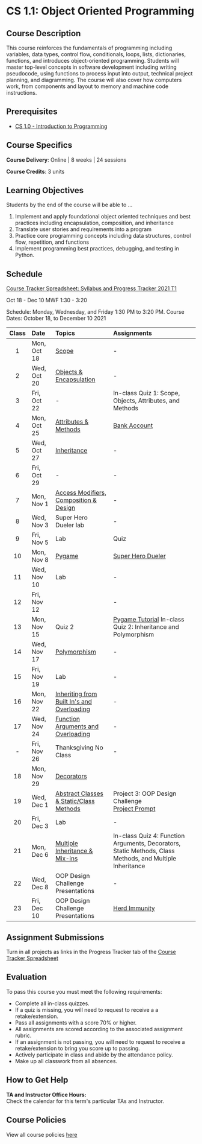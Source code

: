 # CS 1.1: Object Oriented Programming

## Course Description

This course reinforces the fundamentals of programming including variables, data types, control flow, conditionals, loops, lists, dictionaries, functions, and introduces object-oriented programming. Students will master top-level concepts in software development including writing pseudocode, using functions to process input into output, technical project planning, and diagramming. The course will also cover how computers work, from components and layout to memory and machine code instructions.

## Prerequisites

- [CS 1.0 - Introduction to Programming](https://make.sc/cs1.0)

## Course Specifics

**Course Delivery**: Online | 8 weeks | 24 sessions

**Course Credits**: 3 units 

## Learning Objectives

Students by the end of the course will be able to ...

1. Implement and apply foundational object oriented techniques and best practices including encapsulation, composition, and inheritance
1. Translate user stories and requirements into a program
1. Practice core programming concepts including data structures, control flow, repetition, and functions
1. Implement programming best practices, debugging, and testing in Python.

## Schedule

[Course Tracker Spreadsheet: Syllabus and Progress Tracker 2021 T1](https://docs.google.com/spreadsheets/d/1Thbaj3Net-P98O5Tx14RxAP_LVkwRqzsFriX5Sw3U6E/edit#gid=0)

Oct 18 - Dec 10
MWF 1:30 - 3:20

Schedule: Monday, Wednesday, and Friday 1:30 PM to 3:20 PM.
Course Dates: October 18, to December 10 2021

| Class | Date | Topics | Assignments |
|:-----:|:-----|:-------|:------------|
|  1 | Mon, Oct 18 | [Scope] | - |
|  2 | Wed, Oct 20 | [Objects & Encapsulation] | - |
|  3 | Fri, Oct 22 | - | In-class Quiz 1: Scope, Objects, Attributes, and Methods |
|  4 | Mon, Oct 25 | [Attributes & Methods] | [Bank Account] |
|  5 | Wed, Oct 27 | [Inheritance] | - |  
|  6 | Fri, Oct 29 | - | - |
|  7 | Mon, Nov  1 | [Access Modifiers, Composition & Design] | - |
|  8 | Wed, Nov  3 | Super Hero Dueler lab | - |
|  9 | Fri, Nov  5 | Lab | Quiz |
| 10 | Mon, Nov  8 | [Pygame] | [Super Hero Dueler] |
| 11 | Wed, Nov 10 | Lab | - |
| 12 | Fri, Nov 12 |  | - |
| 13 | Mon, Nov 15 | Quiz 2 | [Pygame Tutorial] In-class Quiz 2: Inheritance and Polymorphism |
| 14 | Wed, Nov 17 | [Polymorphism] | - |
| 15 | Fri, Nov 19 | Lab | - |
| 16 | Mon, Nov 22 | [Inheriting from Built In's and Overloading] | - |
| 17 | Wed, Nov 24 | [Function Arguments and Overloading] | - <!-- In-class Quiz 3: Magic Methods and Inheriting from Built Ins --> |
| -  | Fri, Nov 26 | Thanksgiving No Class | - |
| 18 | Mon, Nov 29 | [Decorators] |  |
| 19 | Wed, Dec  1 | [Abstract Classes & Static/Class Methods] | Project 3: OOP Design Challenge <br/> [Project Prompt](Lessons/oop_design_challenge.md) |
| 20 | Fri, Dec  3 | Lab | - |
| 21 | Mon, Dec  6 | [Multiple Inheritance & Mix-ins] | In-class Quiz 4: Function Arguments, Decorators, Static Methods, Class Methods, and Multiple Inheritance |
| 22 | Wed, Dec  8 | OOP Design Challenge Presentations | - |
| 23 | Fri, Dec 10 | OOP Design Challenge Presentations | [Herd Immunity] |

[Scope]: Lessons/scope.md
[Objects & Encapsulation]: Lessons/objects_encapsulation.md
[Attributes & Methods]: Lessons/attributes_methods.md
[Access Modifiers, Composition & Design]: Lessons/access_modifiers_composition_design.md
[Inheritance]: Lessons/inheritance_overriding.md
[Pygame]: Lessons/pygame.md
[Polymorphism]: Lessons/polymorphism.md
[Inheriting from Built In's and Overloading]: Lessons/inheriting_builtin_overloading.md
[Function Arguments and Overloading]: Lessons/function_arguments.md
[Decorators]: Lessons/decorators.md
[Abstract Classes & Static/Class Methods]: Lessons/abstract_classes_static_methods.md
[Multiple Inheritance & Mix-ins]: Lessons/multi_inheritance_mixins.md
[How Computers Work]: Lessons/how_computers_work.md

[Superhero Team Dueler]: https://www.gradescope.com/courses/196280/assignments/777380
[OOP Design Challenge]: https://www.gradescope.com/courses/196280/assignments/777381


[Bank Account]: Lessons/bank_account.md
[Super Hero Dueler]: https://github.com/Tech-at-DU/Superhero-Team-Dueler
[Pygame Tutorial]: https://github.com/Tech-at-DU/Pygame-Tutorial
[Herd Immunity]: https://github.com/Tech-at-DU/Herd-Immunity-Simulation 

<!-- 

Assignments 



 -->

 
## Assignment Submissions

Turn in all projects as links in the Progress Tracker tab of the [Course Tracker Spreadsheet](https://docs.google.com/spreadsheets/d/1Thbaj3Net-P98O5Tx14RxAP_LVkwRqzsFriX5Sw3U6E/edit#gid=0)

## Evaluation

To pass this course you must meet the following requirements:

- Complete all in-class quizzes.
- If a quiz is missing, you will need to request to receive a  a retake/extension.
- Pass all assignments with a score 70% or higher.
- All assignments are scored according to the associated assignment rubric.
- If an assignment is not passing, you will need to request to receive a retake/extension to bring you score up to passing.
- Actively participate in class and abide by the attendance policy.
- Make up all classwork from all absences.


## How to Get Help

**TA and Instructor Office Hours:** \
Check the calendar for this term's particular TAs and Instructor.

## Course Policies

View all course policies [here](https://docs.google.com/document/d/132gwMpRoy7NdRmH8_pV_ZbOvd54rwHq_ZBhzD6eOe1o/edit)
